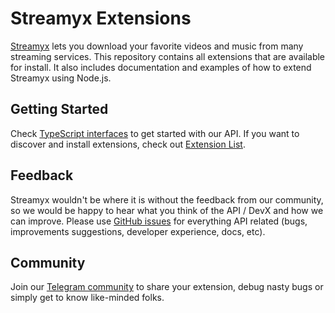 # Streamyx Extensions

[Streamyx](https://streamyx.ru) lets you download your favorite videos and music from many streaming services. This repository contains all extensions that are available for install. It also includes documentation and examples of how to extend Streamyx using Node.js.

## Getting Started

Check [TypeScript interfaces](https://github.com/vitalygashkov/streamyx/tree/main/packages/api/types) to get started with our API. If you want to discover and install extensions, check out [Extension List](https://github.com/vitalygashkov/streamyx-extensions/tree/main/extensions/).

## Feedback

Streamyx wouldn't be where it is without the feedback from our community, so we would be happy to hear what you think of the API / DevX and how we can improve. Please use [GitHub issues](https://github.com/vitalygashkov/streamyx-extensions/issues/new) for everything API related (bugs, improvements suggestions, developer experience, docs, etc).

## Community

Join our [Telegram community](https://t.me/streamyxtalks) to share your extension, debug nasty bugs or simply get to know like-minded folks.

